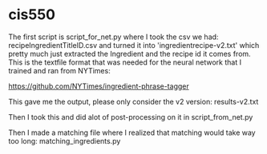 # cis550

The first script is script_for_net.py where I took the csv we had: recipeIngredientTitleID.csv and turned it into 'ingredientrecipe-v2.txt' which pretty much just extracted the Ingredient and the recipe id it comes from. This is the textfile format that was needed for the neural network that I trained and ran from NYTimes: 

https://github.com/NYTimes/ingredient-phrase-tagger

This gave me the output, please only consider the v2 version: results-v2.txt 

Then I took this and did alot of post-processing on it in script_from_net.py 

Then I made a matching file where I realized that matching would take way too long: matching_ingredients.py


